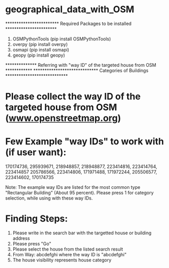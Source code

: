 # geographical_data_with_OSM

************************ Required Packages to be installed ***********************

1. OSMPythonTools (pip install OSMPythonTools)
2. overpy         (pip install overpy)
3. osmapi         (pip install osmapi)
4. geopy          (pip install geopy)



************** Referring with "way ID" of the targeted house from OSM ************
***************************** Categories of Buildings ****************************

# Please collect the way ID of the targeted house from OSM (www.openstreetmap.org)

# Few Example "way IDs" to work with (if user want):
  170174736,  295939671,  218948857,  218948877,  223414816,  223414764, 223414857
  205786566,  223414806,  171971488,  171972244,  205506577,  223414602, 170174735

Note: 
The example way IDs are listed for the most common type "Rectangular Building" (About 95
percent). Please press 1 for category selection, while using with these way IDs.


#  Finding Steps:
1. Please write in the search bar with the targetted house or building address
2. Please press "Go"
3. Please select the house from the listed search result
4. From Way: abcdefghi where the way ID is "abcdefghi" 
5. The house visibility represents house category
